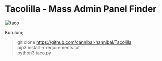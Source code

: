 # Tacolilla - Mass Admin Panel Finder

![taco](https://user-images.githubusercontent.com/116445223/199854440-5b81cefd-8bfb-4cea-b28f-d8b939035a09.png)



Kurulum;
> git clone https://github.com/cannibal-hannibal/Tacolilla<br>
> pip3 install -r requirements.txt<br>
> python3 taco.py
